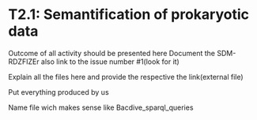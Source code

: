 # T2.1: Semantification of prokaryotic data
Outcome of all activity should be presented here
Document the SDM-RDZFIZEr
also link to the issue number #1(look for it)

Explain all the files here and provide the respective the link(external file)

Put everything produced by us

Name file wich makes sense like Bacdive_sparql_queries
